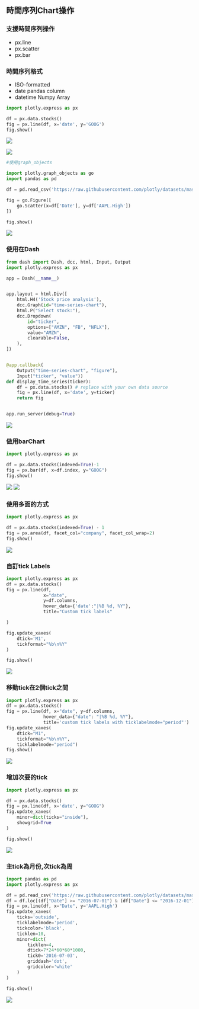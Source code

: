 ## 時間序列Chart操作
### 支援時間序列操作
- px.line
- px.scatter
- px.bar

### 時間序列格式

- ISO-formatted
- date pandas column
- datetime Numpy Array

```python
import plotly.express as px

df = px.data.stocks()
fig = px.line(df, x='date', y='GOOG')
fig.show()
```

![](./images/pic1.png)

![](./images/pic2.png)


```python
#使用graph_objects

import plotly.graph_objects as go
import pandas as pd

df = pd.read_csv('https://raw.githubusercontent.com/plotly/datasets/master/finance-charts-apple.csv')

fig = go.Figure([
    go.Scatter(x=df['Date'], y=df['AAPL.High'])
])

fig.show()
```

![](./images/pic3.png)

### 使用在Dash

```python
from dash import Dash, dcc, html, Input, Output
import plotly.express as px

app = Dash(__name__)


app.layout = html.Div([
    html.H4('Stock price analysis'),
    dcc.Graph(id="time-series-chart"),
    html.P("Select stock:"),
    dcc.Dropdown(
        id="ticker",
        options=["AMZN", "FB", "NFLX"],
        value="AMZN",
        clearable=False,
    ),
])


@app.callback(
    Output("time-series-chart", "figure"), 
    Input("ticker", "value"))
def display_time_series(ticker):
    df = px.data.stocks() # replace with your own data source
    fig = px.line(df, x='date', y=ticker)
    return fig


app.run_server(debug=True)
```

![](./images/pic4.png)

### 做用barChart

```python
import plotly.express as px

df = px.data.stocks(indexed=True)-1
fig = px.bar(df, x=df.index, y="GOOG")
fig.show()
```

![](./images/pic5.png)
![](./images/pic6.png)

### 使用多面的方式

```python
import plotly.express as px

df = px.data.stocks(indexed=True) - 1
fig = px.area(df, facet_col="company", facet_col_wrap=2)
fig.show()
```

![](./images/pic7.png)

### 自訂tick Labels

```python
import plotly.express as px
df = px.data.stocks()
fig = px.line(df, 
              x="date",
              y=df.columns,
              hover_data={'date':"|%B %d, %Y"},
              title="Custom tick labels"

)

fig.update_xaxes(
    dtick='M1',
    tickformat="%b\n%Y"
)

fig.show()
```

![](./images/pic8.png)

### 移動tick在2個tick之間

```python
import plotly.express as px
df = px.data.stocks()
fig = px.line(df, x="date", y=df.columns,
              hover_data={"date": "|%B %d, %Y"},
              title='custom tick labels with ticklabelmode="period"')
fig.update_xaxes(
    dtick="M1",
    tickformat="%b\n%Y",
    ticklabelmode="period")
fig.show()
```

![](./images/pic9.png)

### 增加次要的tick

```python
import plotly.express as px

df = px.data.stocks()
fig = px.line(df, x='date', y="GOOG")
fig.update_xaxes(
    minor=dict(ticks="inside"),
    showgrid=True
)

fig.show()
```

![](./images/pic10.png)

### 主tick為月份,次tick為周

```python
import pandas as pd
import plotly.express as px

df = pd.read_csv('https://raw.githubusercontent.com/plotly/datasets/master/finance-charts-apple.csv')
df = df.loc[(df["Date"] >= "2016-07-01") & (df["Date"] <= "2016-12-01")]
fig = px.line(df, x="Date", y='AAPL.High')
fig.update_xaxes(
    ticks='outside',
    ticklabelmode='period',
    tickcolor='black',
    ticklen=10,
    minor=dict(
        ticklen=4,
        dtick=7*24*60*60*1000,
        tick0='2016-07-03',
        griddash='dot',
        gridcolor='white'
    )
)

fig.show()
```

![](./images/)

